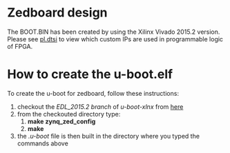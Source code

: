 # Zedboard design

The BOOT.BIN has been created by using the Xilinx Vivado 2015.2 version.
Please see [pl.dtsi] to view which custom IPs are used in programmable logic of FPGA.

# How to create the u-boot.elf
To create the u-boot for zedboard, follow these instructions:

1. checkout the *EDL_2015.2 branch* of *u-boot-xlnx* from [here]
2. from the checkouted directory type:
   1. **make zynq_zed_config**
   2. **make**
3. the *.u-boot* file is then built in the directory where you typed the commands above


[pl.dtsi]:https://github.com/francescodiotalevi/projects/blob/master/P2015_01_CER/impl/zturn/pl.dtsi
[here]:https://github.com/francescodiotalevi/u-boot-xlnx/tree/EDL_2015.2
 
